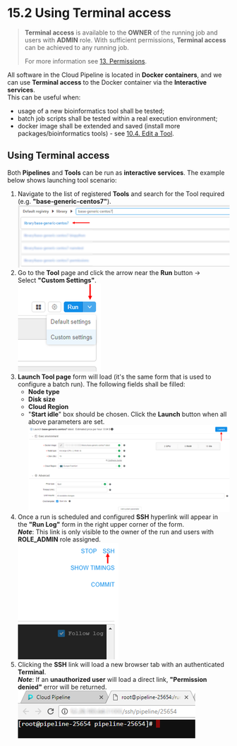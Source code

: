 # 15.2 Using Terminal access

> **Terminal access** is available to the **OWNER** of the running job and users with **ADMIN** role. With sufficient permissions, **Terminal access** can be achieved to any running job.
>
> For more information see [13. Permissions](../13_Permissions/13._Permissions.md).

All software in the Cloud Pipeline is located in **Docker containers**, and we can use **Terminal access** to the Docker container via the **Interactive services**.  
This can be useful when:

- usage of a new bioinformatics tool shall be tested;
- batch job scripts shall be tested within a real execution environment;
- docker image shall be extended and saved (install more packages/bioinformatics tools) - see [10.4. Edit a Tool](../10_Manage_Tools/10.4._Edit_a_Tool.md#commit-a-tool).

## Using Terminal access

Both **Pipelines** and **Tools** can be run as **interactive services**. The example below shows launching tool scenario:

1. Navigate to the list of registered **Tools** and search for the Tool required (e.g. **"base-generic-centos7"**).  
    ![CP_UsingTerminalAccess](attachments/TerminalAccess_1.png)
2. Go to the **Tool** page and click the arrow near the **Run** button → Select **"Custom Settings"**.  
    ![CP_UsingTerminalAccess](attachments/TerminalAccess_2.png)
3. **Launch Tool page** form will load (it's the same form that is used to configure a batch run). The following fields shall be filled:
    - **Node type**
    - **Disk size**
    - **Cloud Region**
    - "**Start idle**" box should be chosen. Click the **Launch** button when all above parameters are set.  
    ![CP_UsingTerminalAccess](attachments/TerminalAccess_3.png)
4. Once a run is scheduled and configured **SSH** hyperlink will appear in the **"Run Log"** form in the right upper corner of the form.  
    **_Note_**: This link is only visible to the owner of the run and users with **ROLE\_ADMIN** role assigned.  
    ![CP_UsingTerminalAccess](attachments/TerminalAccess_4.png)
5. Clicking the **SSH** link will load a new browser tab with an authenticated **Terminal**.  
    **_Note_**: If an **unauthorized user** will load a direct link, **"Permission denied"** error will be returned.  
    ![CP_UsingTerminalAccess](attachments/TerminalAccess_5.png)